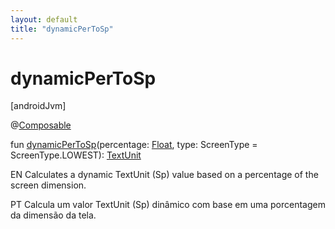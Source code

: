 ```yaml
---
layout: default
title: "dynamicPerToSp"
---
```


# dynamicPerToSp

[androidJvm]

@[Composable](https://developer.android.com/reference/kotlin/androidx/compose/runtime/Composable.html)

fun [dynamicPerToSp](dynamic-per-to-sp.md)(percentage: [Float](https://kotlinlang.org/api/core/kotlin-stdlib/kotlin/-float/index.html), type: ScreenType = ScreenType.LOWEST): [TextUnit](https://developer.android.com/reference/kotlin/androidx/compose/ui/unit/TextUnit.html)

EN Calculates a dynamic TextUnit (Sp) value based on a percentage of the screen dimension.

PT Calcula um valor TextUnit (Sp) dinâmico com base em uma porcentagem da dimensão da tela.